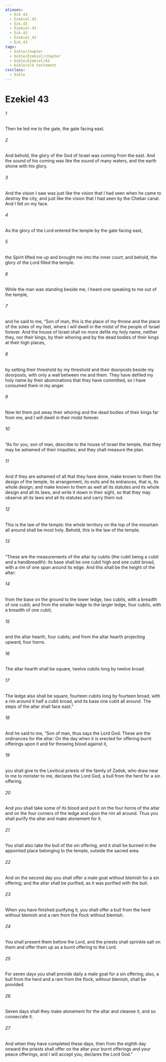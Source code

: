```yaml
---
aliases:
  - Ezk 43
  - Ezekiel.43
  - Ezk.43
  - Ezekiel-43
  - Ezk-43
  - Ezekiel_43
  - Ezk_43
tags:
  - bible/chapter
  - bible/Ezekiel/chapter
  - bible/Ezekiel/43
  - bible/old testament
cssclass:
  - bible
---
```


# Ezekiel 43

###### 1
Then he led me to the gate, the gate facing east.
###### 2
And behold, the glory of the God of Israel was coming from the east. And the sound of his coming was like the sound of many waters, and the earth shone with his glory.
###### 3
And the vision I saw was just like the vision that I had seen when he came to destroy the city, and just like the vision that I had seen by the Chebar canal. And I fell on my face.
###### 4
As the glory of the Lord  entered the temple by the gate facing east,
###### 5
the Spirit lifted me up and brought me into the inner court; and behold, the glory of the Lord filled the temple.
###### 6
While the man was standing beside me, I heard one speaking to me out of the temple,
###### 7
and he said to me, “Son of man, this is the place of my throne and the place of the soles of my feet, where I will dwell in the midst of the people of Israel forever. And the house of Israel shall no more defile my holy name, neither they, nor their kings, by their whoring and by the dead bodies of their kings at their high places,
###### 8
by setting their threshold by my threshold and their doorposts beside my doorposts, with only a wall between me and them. They have defiled my holy name by their abominations that they have committed, so I have consumed them in my anger.
###### 9
Now let them put away their whoring and the dead bodies of their kings far from me, and I will dwell in their midst forever.
###### 10
“As for you, son of man, describe to the house of Israel the temple, that they may be ashamed of their iniquities; and they shall measure the plan.
###### 11
And if they are ashamed of all that they have done, make known to them the design of the temple, its arrangement, its exits and its entrances, that is, its whole design; and make known to them as well all its statutes and its whole design and all its laws, and write it down in their sight, so that they may observe all its laws and all its statutes and carry them out.
###### 12
This is the law of the temple: the whole territory on the top of the mountain all around shall be most holy. Behold, this is the law of the temple.
###### 13
“These are the measurements of the altar by cubits (the cubit being a cubit and a handbreadth): its base shall be one cubit high and one cubit broad, with a rim of one span around its edge. And this shall be the height of the altar:
###### 14
from the base on the ground to the lower ledge, two cubits, with a breadth of one cubit; and from the smaller ledge to the larger ledge, four cubits, with a breadth of one cubit;
###### 15
and the altar hearth, four cubits; and from the altar hearth projecting upward, four horns.
###### 16
The altar hearth shall be square, twelve cubits long by twelve broad.
###### 17
The ledge also shall be square, fourteen cubits long by fourteen broad, with a rim around it half a cubit broad, and its base one cubit all around. The steps of the altar shall face east.”
###### 18
And he said to me, “Son of man, thus says the Lord God: These are the ordinances for the altar: On the day when it is erected for offering burnt offerings upon it and for throwing blood against it,
###### 19
you shall give to the Levitical priests of the family of Zadok, who draw near to me to minister to me, declares the Lord God, a bull from the herd for a sin offering.
###### 20
And you shall take some of its blood and put it on the four horns of the altar and on the four corners of the ledge and upon the rim all around. Thus you shall purify the altar and make atonement for it.
###### 21
You shall also take the bull of the sin offering, and it shall be burned in the appointed place belonging to the temple, outside the sacred area.
###### 22
And on the second day you shall offer a male goat without blemish for a sin offering; and the altar shall be purified, as it was purified with the bull.
###### 23
When you have finished purifying it, you shall offer a bull from the herd without blemish and a ram from the flock without blemish.
###### 24
You shall present them before the Lord, and the priests shall sprinkle salt on them and offer them up as a burnt offering to the Lord.
###### 25
For seven days you shall provide daily a male goat for a sin offering; also, a bull from the herd and a ram from the flock, without blemish, shall be provided.
###### 26
Seven days shall they make atonement for the altar and cleanse it, and so consecrate it.
###### 27
And when they have completed these days, then from the eighth day onward the priests shall offer on the altar your burnt offerings and your peace offerings, and I will accept you, declares the Lord God.”



